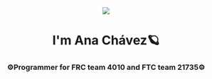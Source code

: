<div align="center">
<img src="https://media.giphy.com/media/Qo2dupDib32rkTY4hX/giphy.gif"/>
</div>
<h1 align="center">I'm Ana Chávez🪐</h1>
<h3 align="center">⚙️Programmer for FRC team 4010 and FTC team 21735⚙️ </h3>

